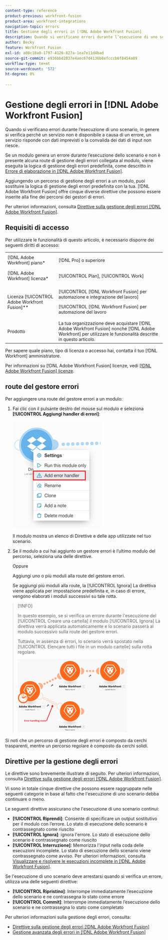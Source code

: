 ```yaml
---
content-type: reference
product-previous: workfront-fusion
product-area: workfront-integrations
navigation-topic: errors
title: Gestione degli errori in [!DNL Adobe Workfront Fusion]
description: Quando si verificano errori durante l’esecuzione di uno scenario, in genere si verifica perché un servizio non è disponibile a causa di un errore, un servizio risponde con dati imprevisti o la convalida dei dati di input non riesce.
author: Becky
feature: Workfront Fusion
exl-id: a08c18a0-1797-4126-827a-1ea7e11d4bad
source-git-commit: e936bbd2837e4aec67d4136b8efcccb6f8454a89
workflow-type: tm+mt
source-wordcount: '572'
ht-degree: 0%

---
```


# Gestione degli errori in [!DNL Adobe Workfront Fusion]

Quando si verificano errori durante l’esecuzione di uno scenario, in genere si verifica perché un servizio non è disponibile a causa di un errore, un servizio risponde con dati imprevisti o la convalida dei dati di input non riesce.

Se un modulo genera un errore durante l’esecuzione dello scenario e non è presente alcuna route di gestione degli errori collegata al modulo, viene eseguita la logica di gestione degli errori predefinita, come descritto in [Errore di elaborazione in [!DNL Adobe Workfront Fusion]](../../workfront-fusion/errors/error-processing.md).

Aggiungendo un percorso di gestione degli errori a un modulo, puoi sostituire la logica di gestione degli errori predefinita con la tua. [!DNL Adobe Workfront Fusion] offre cinque diverse direttive che possono essere inserite alla fine dei percorsi dei gestori di errori.

Per ulteriori informazioni, consulta [Direttive sulla gestione degli errori [!DNL Adobe Workfront Fusion]](../../workfront-fusion/errors/directives-for-error-handling.md).

## Requisiti di accesso

Per utilizzare le funzionalità di questo articolo, è necessario disporre dei seguenti diritti di accesso:

<table style="table-layout:auto">
 <col> 
 <col> 
 <tbody> 
  <tr> 
   <td role="rowheader">[!DNL Adobe Workfront] piano*</td> 
   <td> <p>[!DNL Pro] o superiore</p> </td> 
  </tr> 
  <tr data-mc-conditions=""> 
   <td role="rowheader">[!DNL Adobe Workfront] licenza*</td> 
   <td> <p>[!UICONTROL Plan], [!UICONTROL Work]</p> </td> 
  </tr> 
  <tr> 
   <td role="rowheader">Licenza [!UICONTROL Adobe Workfront Fusion]**</td> 
   <td> <p>[!UICONTROL [!DNL Workfront Fusion] per automazione e integrazione del lavoro] </p><p>[!UICONTROL [!DNL Workfront Fusion] per automazione del lavoro</p>  </td> 
  </tr> 
  <tr> 
   <td role="rowheader">Prodotto</td> 
   <td>La tua organizzazione deve acquistare [!DNL Adobe Workfront Fusion] nonché [!DNL Adobe Workfront] per utilizzare le funzionalità descritte in questo articolo.</td> 
  </tr> 
 </tbody> 
</table>

Per sapere quale piano, tipo di licenza o accesso hai, contatta il tuo [!DNL Workfront] amministratore.

Per informazioni su [!DNL Adobe Workfront Fusion] licenze, vedi [[!DNL Adobe Workfront Fusion] licenze](../../workfront-fusion/get-started/license-automation-vs-integration.md).

## route del gestore errori

Per aggiungere una route del gestore errori a un modulo:

1. Fai clic con il pulsante destro del mouse sul modulo e seleziona **[!UICONTROL Aggiungi handler di errori]**:

   ![](assets/error-handler-route.png)

   Il modulo mostra un elenco di Direttive e delle app utilizzate nel tuo scenario.

1. Se il modulo a cui hai aggiunto un gestore errori è l’ultimo modulo del percorso, seleziona una delle direttive.

   Oppure

   Aggiungi uno o più moduli alla route del gestore errori.

   Se aggiungi più moduli alla route, la [!UICONTROL Ignora] La direttiva viene applicata per impostazione predefinita e, in caso di errore, vengono elaborati i moduli successivi su tale rotta.


>[!INFO]
>
>In questo esempio, se si verifica un errore durante l&#39;esecuzione del [!UICONTROL Creare una cartella] il modulo [!UICONTROL Ignora] La direttiva verrà applicata automaticamente e lo scenario passerà al modulo successivo sulla route del gestore errori.
>
>Tuttavia, in assenza di errori, lo scenario verrà spostato nella [!UICONTROL Elencare tutti i file in un modulo cartelle] sulla rotta regolare.
>
>![](assets/if-there-is-no-error-350x234.png)

Si noti che un percorso di gestione degli errori è composto da cerchi trasparenti, mentre un percorso regolare è composto da cerchi solidi.

## Direttive per la gestione degli errori

Le direttive sono brevemente illustrate di seguito. Per ulteriori informazioni, consulta [Direttive sulla gestione degli errori [!DNL Adobe Workfront Fusion]](../../workfront-fusion/errors/directives-for-error-handling.md).

Vi sono in totale cinque direttive che possono essere raggruppate nelle seguenti categorie in base al fatto che l&#39;esecuzione di uno scenario debba continuare o meno.

Le seguenti direttive assicurano che l&#39;esecuzione di uno scenario continui:

* **[!UICONTROL Riprendi]**: Consente di specificare un output sostitutivo per il modulo con l’errore. Lo stato di esecuzione dello scenario è contrassegnato come riuscito
* **[!UICONTROL Ignora]**: ignora l&#39;errore. Lo stato di esecuzione dello scenario è contrassegnato come riuscito
* **[!UICONTROL Interruzione]**: Memorizza l&#39;input nella coda delle esecuzioni incomplete. Lo stato di esecuzione dello scenario viene contrassegnato come avviso. Per ulteriori informazioni, consulta [Visualizzare e risolvere le esecuzioni incomplete in [!DNL Adobe Workfront Fusion]](../../workfront-fusion/scenarios/view-and-resolve-incomplete-executions.md).

Se l&#39;esecuzione di uno scenario deve arrestarsi quando si verifica un errore, utilizza una delle seguenti direttive:

* **[!UICONTROL Ripristino]**: Interrompe immediatamente l’esecuzione dello scenario e ne contrassegna lo stato come errore
* **[!UICONTROL Commit]**: Interrompe immediatamente l’esecuzione dello scenario e ne contrassegna lo stato come completato

Per ulteriori informazioni sulla gestione degli errori, consulta:

* [Direttive sulla gestione degli errori [!DNL Adobe Workfront Fusion]](../../workfront-fusion/errors/directives-for-error-handling.md)
* [Gestione avanzata degli errori in [!DNL Adobe Workfront Fusion]](../../workfront-fusion/errors/advanced-error-handling.md)